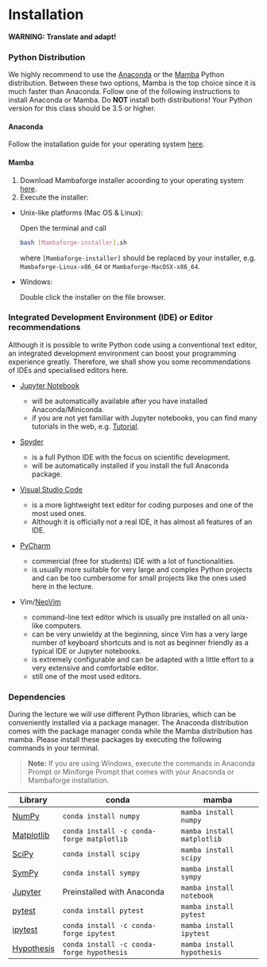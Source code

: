 # Installation

**WARNING: Translate and adapt!**

### Python Distribution

We highly recommend to use the [Anaconda](https://www.anaconda.com) or 
the [Mamba](https://github.com/mamba-org/mamba) Python distribution. Between 
these two options, Mamba is the top choice since it is much faster than 
Anaconda. 
Follow one of the following instructions to install Anaconda or Mamba. 
Do **NOT** install both distributions! 
Your Python version for this class should be 3.5 or higher.

#### Anaconda
Follow the installation guide for your operating system 
[here](https://docs.anaconda.com/anaconda/install/index.html).

#### Mamba
1. Download Mambaforge installer acoording to your operating system 
[here](https://github.com/conda-forge/miniforge#mambaforge).
2. Execute the installer:
  - Unix-like platforms (Mac OS & Linux):

    Open the terminal and call
    ```bash
    bash [Mambaforge-installer].sh
    ```
    where `[Mambaforge-installer]` should be replaced by your installer, 
    e.g. `Mambaforge-Linux-x86_64` or `Mambaforge-MacOSX-x86_64`.
  - Windows:

    Double click the installer on the file browser.

### Integrated Development Environment (IDE) or Editor recommendations

Although it is possible to write Python code using a conventional 
text editor, an integrated development environment can boost your 
programming experience greatly. Therefore, we shall show you some 
recommendations of IDEs and specialised editors here.

- [Jupyter Notebook](https://jupyter.org)
    - will be automatically available after you have installed 
      Anaconda/Miniconda.
    - if you are not yet familiar with Jupyter notebooks, you can find 
      many tutorials in the web, e.g. [Tutorial](https://www.dataquest.io/blog/jupyter-notebook-tutorial/).

- [Spyder](https://www.spyder-ide.org)
    - is a full Python IDE with the focus on scientific development.
    - will be automatically installed if you install the full Anaconda
      package.

- [Visual Studio Code](https://code.visualstudio.com)
    - is a more lightweight text editor for coding purposes and one 
      of the most used ones. 
    - Although it is officially not a real IDE, it has almost all
      features of an IDE. 

- [PyCharm](https://www.jetbrains.com/de-de/pycharm/)
    - commercial (free for students) IDE with a lot of functionalities. 
    - is usually more suitable for very large and complex Python projects
      and can be too cumbersome for small projects like the ones used here
      in the lecture.

- Vim/[NeoVim](https://neovim.io)
    - command-line text editor which is usually pre installed on all 
      unix-like computers.
    - can be very unwieldy at the beginning,
      since Vim has a very large number of keyboard shortcuts and is not
      as beginner friendly as a typical IDE or Jupyter notebooks. 
    - is extremely configurable and can be adapted with a little effort to
      a very extensive and comfortable editor.
    - still one of the most used editors.

### Dependencies

During the lecture we will use different Python libraries, which can be 
conveniently installed via a package manager. The Anaconda distribution 
comes with the package manager conda while the Mamba distribution has mamba. 
Please install these packages by executing the following commands in your 
terminal. 

> **Note:** If you are using Windows, execute the commands in Anaconda Prompt 
> or Miniforge Prompt that comes with your Anaconda or Mambaforge installation.

| Library | conda | mamba |
| ------- | ----- | ----- |
| [NumPy](https://numpy.org) | `conda install numpy` | `mamba install numpy` |
| [Matplotlib](https://matplotlib.org) | `conda install -c conda-forge matplotlib` | `mamba install matplotlib` |
| [SciPy](https://scipy.org) | `conda install scipy` | `mamba install scipy` |
| [SymPy](https://www.sympy.org/en/index.html) | `conda install sympy` | `mamba install sympy` |
| [Jupyter](https://jupyter.org) | Preinstalled with Anaconda | `mamba install notebook` |
| [pytest](https://docs.pytest.org/en/7.2.x/) | `conda install pytest` | `mamba install pytest` |
| [ipytest](https://github.com/chmp/ipytest) | `conda install -c conda-forge ipytest` | `mamba install ipytest` |
| [Hypothesis](https://hypothesis.readthedocs.io/en/latest/) | `conda install -c conda-forge hypothesis` | `mamba install hypothesis` |


